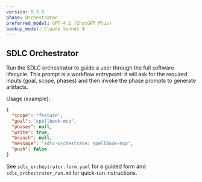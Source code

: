 ```yaml
---
version: 0.3.0
phase: Orchestrator
preferred_model: GPT-4.1 (ChatGPT Plus)
backup_model: Claude Sonnet 4
---
```


## SDLC Orchestrator

Run the SDLC orchestrator to guide a user through the full software lifecycle. This prompt is a workflow entrypoint: it will ask for the required inputs (goal, scope, phases) and then invoke the phase prompts to generate artifacts.

Usage (example):

```json
{
  "scope": "feature",
  "goal": "spellbook-mcp",
  "phases": null,
  "write": true,
  "branch": null,
  "message": "sdlc-orchestrate: spellbook-mcp",
  "push": false
}
```

See `sdlc_orchestrator.form.yaml` for a guided form and `sdlc_orchestrator_run.md` for quick-run instructions.
